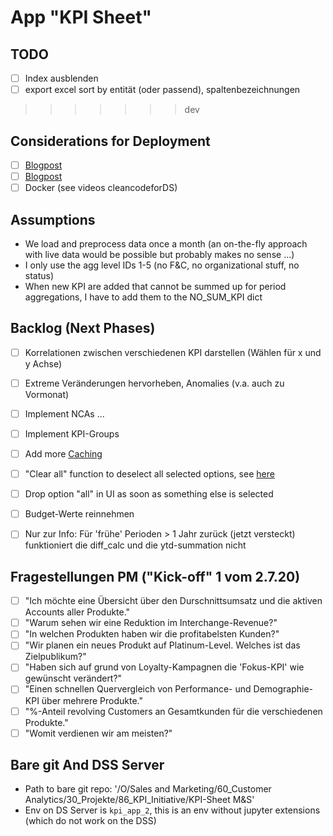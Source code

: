 # App "KPI Sheet"

## TODO

- [ ] Index ausblenden
- [ ] export excel sort by entität (oder passend), spaltenbezeichnungen
>>>>>>> dev

## Considerations for Deployment

- [ ] [Blogpost](https://medium.com/rate-engineering/using-docker-containers-as-development-machines-4de8199fc662)
- [ ] [Blogpost](https://towardsdatascience.com/sharing-streamlit-apps-securely-with-your-clients-a34bf0f9e00c)
- [ ] Docker (see videos cleancodeforDS)

## Assumptions

- We load and preprocess data once a month (an on-the-fly approach with live data would be possible but probably makes no sense ...)
- I only use the agg level IDs 1-5 (no F&C, no organizational stuff, no status)
- When new KPI are added that cannot be summed up for period aggregations, I have to add them to the NO_SUM_KPI dict

## Backlog (Next Phases)

- [ ] Korrelationen zwischen verschiedenen KPI darstellen (Wählen für x und y Achse)
- [ ] Extreme Veränderungen hervorheben, Anomalies (v.a. auch zu Vormonat)
- [ ] Implement NCAs ...
- [ ] Implement KPI-Groups
- [ ] Add more [Caching](https://docs.streamlit.io/en/stable/caching.html#example-4-when-an-inner-function-changes)
- [ ] "Clear all" function to deselect all selected options, see [here](https://discuss.streamlit.io/t/reset-multiselect-to-default-values-using-a-checkbox/1941)
- [ ] Drop option "all" in UI as soon as something else is selected

- [ ] Budget-Werte reinnehmen
- [ ] Nur zur Info: Für 'frühe' Perioden > 1 Jahr zurück (jetzt versteckt) funktioniert die diff_calc und die ytd-summation nicht

## Fragestellungen PM ("Kick-off" 1 vom 2.7.20)

- [ ] "Ich möchte eine Übersicht über den Durschnittsumsatz und die aktiven Accounts aller Produkte."
- [ ] "Warum sehen wir eine Reduktion im Interchange-Revenue?"
- [ ] "In welchen Produkten haben wir die profitabelsten Kunden?"
- [ ] "Wir planen ein neues Produkt auf Platinum-Level. Welches ist das Zielpublikum?"
- [ ] "Haben sich auf grund von Loyalty-Kampagnen die 'Fokus-KPI' wie gewünscht verändert?"
- [ ] "Einen schnellen Quervergleich von Performance- und Demographie-KPI über mehrere Produkte."
- [ ] "%-Anteil revolving Customers an Gesamtkunden für die verschiedenen Produkte."
- [ ] "Womit verdienen wir am meisten?"

## Bare git And DSS Server

- Path to bare git repo: '/O/Sales and Marketing/60_Customer Analytics/30_Projekte/86_KPI_Initiative/KPI-Sheet M&S'
- Env on DS Server is `kpi_app_2`, this is an env without jupyter extensions (which do not work on the DSS)

